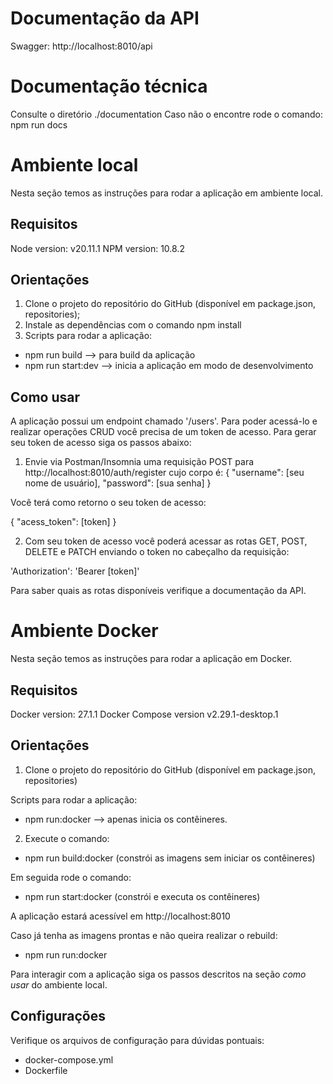 
# Documentação da API
Swagger: http://localhost:8010/api

# Documentação técnica

Consulte o diretório ./documentation 
Caso não o encontre rode o comando: npm run docs

# Ambiente local

Nesta seção temos as instruções para rodar a aplicação em ambiente local.

## Requisitos
Node version: v20.11.1
NPM version: 10.8.2

## Orientações

1. Clone o projeto do repositório do GitHub (disponível em package.json, repositories);
2. Instale as dependências com o comando npm install
3. Scripts para rodar a aplicação:

- npm run build --> para build da aplicação
- npm run start:dev --> inicia a aplicação em modo de desenvolvimento

## Como usar
A aplicação possui um endpoint chamado '/users'. Para poder acessá-lo e realizar operações CRUD você precisa de um token de acesso. 
Para gerar seu token de acesso siga os passos abaixo:

1. Envie via Postman/Insomnia uma requisição POST para http://localhost:8010/auth/register cujo corpo é:
{
    "username": [seu nome de usuário],
    "password": [sua senha]
}

Você terá como retorno o seu token de acesso:

{
    "acess_token": [token]
}

2. Com seu token de acesso você poderá acessar as rotas GET, POST, DELETE e PATCH enviando o token no cabeçalho da requisição:

'Authorization': 'Bearer [token]'

Para saber quais as rotas disponíveis verifique a documentação da API.


# Ambiente Docker

Nesta seção temos as instruções para rodar a aplicação em Docker.

## Requisitos
Docker version: 27.1.1
Docker Compose version v2.29.1-desktop.1

## Orientações

1. Clone o projeto do repositório do GitHub (disponível em package.json, repositories)

Scripts para rodar a aplicação:
- npm run:docker --> apenas inicia os contêineres.

2. Execute o comando:

- npm run build:docker (constrói as imagens sem iniciar os contêineres)

Em seguida rode o comando: 

- npm run start:docker (constrói e executa os contêineres)

A aplicação estará acessível em http://localhost:8010

Caso já tenha as imagens prontas e não queira realizar o rebuild:
- npm run run:docker

Para interagir com a aplicação siga os passos descritos na seção *como usar* do ambiente local.

## Configurações
Verifique os arquivos de configuração para dúvidas pontuais:

- docker-compose.yml
- Dockerfile